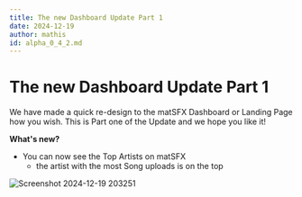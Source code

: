 ```yaml
---
title: The new Dashboard Update Part 1
date: 2024-12-19
author: mathis
id: alpha_0_4_2.md
---
```


# The new Dashboard Update Part 1

We have made a quick re-design to the matSFX Dashboard or Landing Page how you wish.
This is Part one of the Update and we hope you like it!

**What's new?**

- You can now see the Top Artists on matSFX
   - the artist with the most Song uploads is on the top

![Screenshot 2024-12-19 203251](https://github.com/user-attachments/assets/66d9e9f0-62ed-4510-b765-40ee11924d9f)